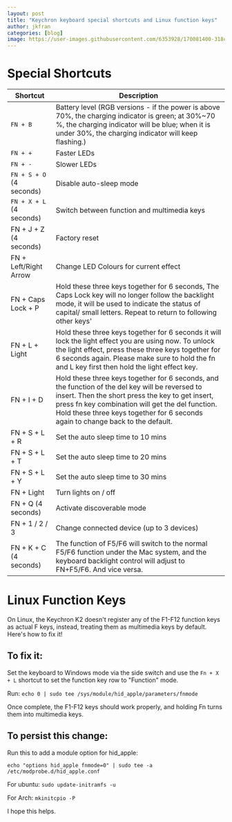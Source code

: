 ```yaml
---
layout: post
title: "Keychron keyboard special shortcuts and Linux function keys"
author: jkfran
categories: [blog]
image: https://user-images.githubusercontent.com/6353928/170081400-318ce365-e8ed-40f8-99ed-f211f47a5872.png
---
```


# Special Shortcuts

| Shortcut    | Description |
| ----------- | ----------- |
| `FN + B` | Battery level (RGB versions - if the power is above 70%, the charging indicator is green; at 30%~70 %, the charging indicator will be blue; when it is under 30%, the charging indicator will keep flashing.) |
| `FN + +` | Faster LEDs |
| `FN + -` | Slower LEDs |
| `FN + S + O` (4 seconds) | Disable auto-sleep mode |
| `FN + X + L` (4 seconds) | Switch between function and multimedia keys |
| FN + J + Z (4 seconds) | Factory reset |
| FN + Left/Right Arrow | Change LED Colours for current effect |
| FN + Caps Lock + P | Hold these three keys together for 6 seconds, The Caps Lock key will no longer follow the backlight mode, it will be used to indicate the status of capital/ small letters. Repeat to return to following other keys' |
| FN + L + Light | Hold these three keys together for 6 seconds it will lock the light effect you are using now. To unlock the light effect, press these three keys together for 6 seconds again. Please make sure to hold the fn and L key first then hold the light effect key. |
| FN + I + D | Hold these three keys together for 6 seconds, and the function of the del key will be reversed to insert. Then the short press the key to get insert, press fn key combination will get the del function. Hold these three keys together for 6 seconds again to change back to the default. |
| FN + S + L + R | Set the auto sleep time to 10 mins |
| FN + S + L + T | Set the auto sleep time to 20 mins |
| FN + S + L + Y | Set the auto sleep time to 30 mins |
| FN + Light | Turn lights on / off |
| FN + Q (4 seconds) | Activate discoverable mode |
| FN + 1 / 2 / 3 | Change connected device (up to 3 devices) |
| FN + K + C (4 seconds) | The function of F5/F6 will switch to the normal F5/F6 function under the Mac system, and the keyboard backlight control will adjust to FN+F5/F6. And vice versa. |


# Linux Function Keys

On Linux, the Keychron K2 doesn't register any of the F1-F12 function keys as actual F keys, instead, treating them as multimedia keys by default. Here's how to fix it!

## To fix it:

Set the keyboard to Windows mode via the side switch and use the `Fn + X + L` shortcut to set the function key row to "Function" mode.

Run: `echo 0 | sudo tee /sys/module/hid_apple/parameters/fnmode`

Once complete, the F1-F12 keys should work properly, and holding Fn turns them into multimedia keys.

## To persist this change:

Run this to add a module option for hid_apple:

`echo "options hid_apple fnmode=0" | sudo tee -a /etc/modprobe.d/hid_apple.conf`

For ubuntu: `sudo update-initramfs -u`

For Arch: `mkinitcpio -P`

I hope this helps.
